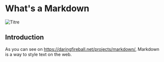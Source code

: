 # What's a Markdown

![Titre](C:\Users\timot\Pictures\MarkdownPic.png)

## Introduction

As you can see on <https://daringfireball.net/projects/markdown/>, Markdown is a way to style text on the web. 